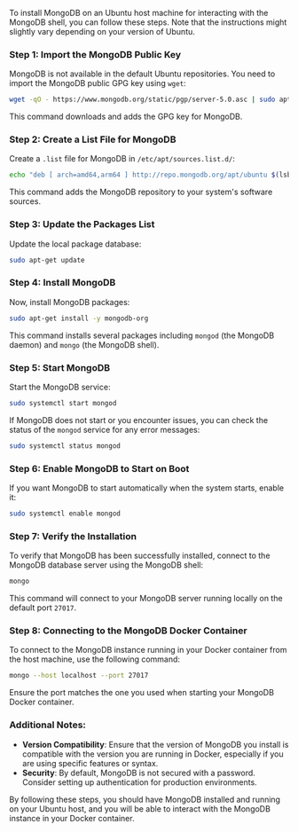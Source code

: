 To install MongoDB on an Ubuntu host machine for interacting with the MongoDB shell, you can follow these steps. Note that the instructions might slightly vary depending on your version of Ubuntu.

### Step 1: Import the MongoDB Public Key
MongoDB is not available in the default Ubuntu repositories. You need to import the MongoDB public GPG key using `wget`:

```bash
wget -qO - https://www.mongodb.org/static/pgp/server-5.0.asc | sudo apt-key add -
```

This command downloads and adds the GPG key for MongoDB.

### Step 2: Create a List File for MongoDB
Create a `.list` file for MongoDB in `/etc/apt/sources.list.d/`:

```bash
echo "deb [ arch=amd64,arm64 ] http://repo.mongodb.org/apt/ubuntu $(lsb_release -cs)/mongodb-org/5.0 multiverse" | sudo tee /etc/apt/sources.list.d/mongodb-org-5.0.list
```

This command adds the MongoDB repository to your system's software sources.

### Step 3: Update the Packages List
Update the local package database:

```bash
sudo apt-get update
```

### Step 4: Install MongoDB
Now, install MongoDB packages:

```bash
sudo apt-get install -y mongodb-org
```

This command installs several packages including `mongod` (the MongoDB daemon) and `mongo` (the MongoDB shell).

### Step 5: Start MongoDB
Start the MongoDB service:

```bash
sudo systemctl start mongod
```

If MongoDB does not start or you encounter issues, you can check the status of the `mongod` service for any error messages:

```bash
sudo systemctl status mongod
```

### Step 6: Enable MongoDB to Start on Boot
If you want MongoDB to start automatically when the system starts, enable it:

```bash
sudo systemctl enable mongod
```

### Step 7: Verify the Installation
To verify that MongoDB has been successfully installed, connect to the MongoDB database server using the MongoDB shell:

```bash
mongo
```

This command will connect to your MongoDB server running locally on the default port `27017`.

### Step 8: Connecting to the MongoDB Docker Container
To connect to the MongoDB instance running in your Docker container from the host machine, use the following command:

```bash
mongo --host localhost --port 27017
```

Ensure the port matches the one you used when starting your MongoDB Docker container.

### Additional Notes:
- **Version Compatibility**: Ensure that the version of MongoDB you install is compatible with the version you are running in Docker, especially if you are using specific features or syntax.
- **Security**: By default, MongoDB is not secured with a password. Consider setting up authentication for production environments.

By following these steps, you should have MongoDB installed and running on your Ubuntu host, and you will be able to interact with the MongoDB instance in your Docker container.